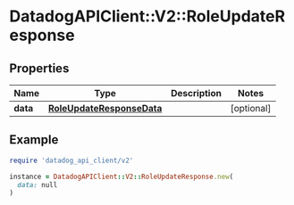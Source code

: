 # DatadogAPIClient::V2::RoleUpdateResponse

## Properties

| Name | Type | Description | Notes |
| ---- | ---- | ----------- | ----- |
| **data** | [**RoleUpdateResponseData**](RoleUpdateResponseData.md) |  | [optional] |

## Example

```ruby
require 'datadog_api_client/v2'

instance = DatadogAPIClient::V2::RoleUpdateResponse.new(
  data: null
)
```

